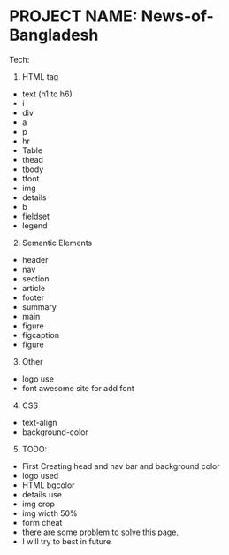 # PROJECT NAME: News-of-Bangladesh
Tech:
1. HTML tag
- text (h1 to h6)
- i 
- div 
- a 
- p
- hr
- Table
- thead 
- tbody 
- tfoot
- img 
- details 
- b
- fieldset
- legend
2. Semantic Elements
- header
- nav 
- section
- article
- footer 
- summary 
- main
- figure
- figcaption
- figure

3. Other 
- logo use
- font awesome site for add font 
4. CSS
- text-align 
- background-color
5. TODO:
- First Creating head and nav bar and background color 
- logo used
- HTML bgcolor 
- details use
- img crop 
- img width 50%
- form cheat
- there are some problem to solve this page. 
- I will try to best in future 
